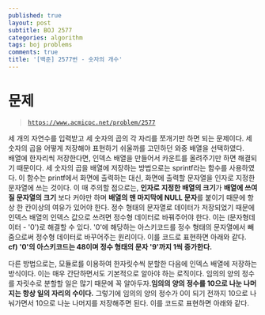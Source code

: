 ```yaml
---
published: true
layout: post
subtitle: BOJ 2577
categories: algorithm
tags: boj problems
comments: true
title: '[백준] 2577번 - 숫자의 개수'
---
```

# 문제
> [`https://www.acmicpc.net/problem/2577`](https://www.acmicpc.net/problem/2577)

세 개의 자연수를 입력받고 세 숫자의 곱의 각 자리를 쪼개기만 하면 되는 문제이다.
세 숫자의 곱을 어떻게 저장해야 표현하기 쉬울까를 고민하던 와중 배열을 선택하였다.   
배열에 한자리씩 저장한다면, 인덱스 배열을 만들어서 카운트를 올려주기만 하면 해결되기 때문이다. 세 숫자의 곱을 배열에 저장하는 방법으로는 sprintf라는 함수를 사용하였다. 이 함수는
printf에서 화면에 출력하는 대신, 화면에 출력할 문자열을 인자로 지정한 문자열에 쓰는 것이다. 이 때 주의할 점으로는, **인자로 지정한 배열의 크기**가 **배열에 쓰여질 문자열의 크기** 보다 커야만 하며 **배열의 맨 마지막에 NULL 문자**를 붙이기 때문에 항상 한 칸이상의 여유가 있어야 한다. 정수 형태의 문자열로 데이터가 저장되었기 때문에 인덱스 배열의 인덱스 값으로 쓰려면 정수형 데이터로 바꿔주어야 한다. 이는 (문자형데이터 - '0')로 해결할 수 있다. '0'에 해당하는 아스키코드를 정수 형태의 문자열에서 빼줌으로써 정수형 데이터로 바꾸어주는 원리이다. 이를 코드로 표현하면 아래와 같다.   
**cf) '0'의 아스키코드는 48이며 정수 형태의 문자 '9'까지 1씩 증가한다.**

<script src="https://gist.github.com/sundongkim-dev/4da413da7ca57503ec5307bebf825324.js"></script>

다른 방법으로는, 모듈로를 이용하여 한자릿수씩 분할한 다음에 인덱스 배열에 저장하는 방식이다. 이는 매우 간단하면서도 기본적으로 알아야 하는 로직이다. 임의의 양의 정수를 자릿수로 분할할 일은 많기 때문에 꼭 알아두자.**임의의 양의 정수를 10으로 나눈 나머지는 항상 일의 자리의 수이다.** 그렇기에 임의의 양의 정수가 0이 되기 전까지 10으로 나눠가면서 10으로 나눈 나머지를 저장해주면 된다. 이를 코드로 표현하면 아래와 같다.
<script src="https://gist.github.com/sundongkim-dev/8b373e8eaf5a6e127fb284a8b3348fa9.js"></script>

